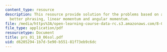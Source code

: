 ```yaml
---
content_type: resource
description: This resource provide solution for the problems based on ambiguous phrasing,
  better phrasing, linear momentum and angular momentum.
file: /media/https%3A/open-learning-course-data-rc.s3.amazonaws.com/8-01l-physics-i-classical-mechanics-fall-2005/d62052941b7d5e90b55181f73eb9c6dc_prs_01_18_06sol.pdf
file_type: application/pdf
resourcetype: Document
title: prs_01_18_06sol.pdf
uid: d6205294-1b7d-5e90-b551-81f73eb9c6dc
---
```

